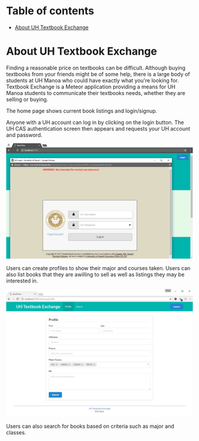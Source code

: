 # Table of contents

* [About UH Textbook Exchange](#about-uh-textbook-exchange)

# About UH Textbook Exchange 

Finding a reasonable price on textbooks can be difficult.  Although buying textbooks from your friends might be of some help, there is a large body of students at UH Manoa who could have exactly what you're looking for.  Textbook Exchange is a Meteor application providing a means for UH Manoa students to communicate their textbooks needs, whether they are selling or buying.

The home page shows current book listings and login/signup.

Anyone with a UH account can log in by clicking on the login button.  The UH CAS authentication screen then appears and requests your UH account and password.

![](images/caslogin.png)

Users can create profiles to show their major and courses taken.  Users can also list books that they are awilling to sell as well as listings they may be interested in.

![](images/profile.png)

Users can also search for books based on criteria such as major and classes.

